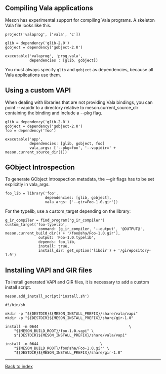 ## Compiling Vala applications

Meson has experimental support for compiling Vala programs. A skeleton Vala file looks like this.

    project('valaprog', ['vala', 'c'])
    
    glib = dependency('glib-2.0')
    gobject = dependency('gobject-2.0')

    executable('valaprog', 'prog.vala',
               dependencies : [glib, gobject])

You must always specify `glib` and `gobject` as dependencies, because all Vala applications use them.

## Using a custom VAPI

When dealing with libraries that are not providing Vala bindings, you can point --vapidir to a directory relative to meson.current_source_dir containing the binding and include a --pkg flag.

    glib = dependency('glib-2.0')
    gobject = dependency('gobject-2.0')
    foo = dependency('foo')
    
    executable('app',
               dependencies: [glib, gobject, foo]
               vala_args: ['--pkg=foo', '--vapidir=' + meson.current_source_dir()])

## GObject Introspection

To generate GObject Introspection metadata, the --gir flags has to be set explicitly in vala_args.

    foo_lib = library('foo',
                      dependencies: [glib, gobject],
                      vala_args: ['--gir=Foo-1.0.gir'])

For the typelib, use a custom_target depending on the library:

    g_ir_compiler = find_program('g_ir_compiler')
    custom_target('foo-typelib',
                   command: [g_ir_compiler, '--output', '@OUTPUT@', meson.current_build_dir() + '/foo@sha/Foo-1.0.gir'],
                   output: 'Foo-1.0.typelib',
                   depends: foo_lib,
                   install: true,
                   install_dir: get_option('libdir') + '/girepository-1.0')

## Installing VAPI and GIR files

To install generated VAPI and GIR files, it is necessary to add a custom install script.

    meson.add_install_script('install.sh')

    #!/bin/sh

    mkdir -p "${DESTDIR}${MESON_INSTALL_PREFIX}/share/vala/vapi"
    mkdir -p "${DESTDIR}${MESON_INSTALL_PREFIX}/share/gir-1.0"

    install -m 0644                                         \
        "${MESON_BUILD_ROOT}/foo-1.0.vapi" \
        $"{DESTDIR}${MESON_INSTALL_PREFIX}/share/vala/vapi"

    install -m 0644                            \
        "${MESON_BUILD_ROOT}/foo@sha/Foo-1.0.gir" \
        "${DESTDIR}${MESON_INSTALL_PREFIX}/share/gir-1.0"

---

[Back to index](Manual)
